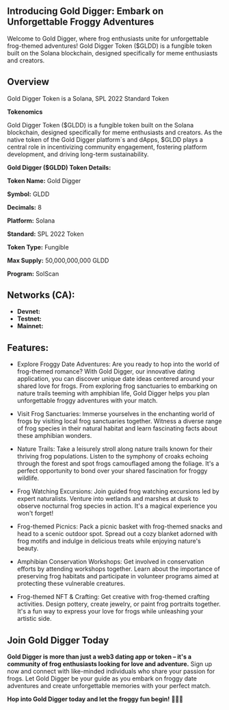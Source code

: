 ## Introducing Gold Digger: Embark on Unforgettable Froggy Adventures

Welcome to Gold Digger, where frog enthusiasts unite for unforgettable frog-themed adventures! Gold Digger Token ($GLDD) is a fungible token built on the Solana blockchain, designed specifically for meme enthusiasts and creators.

## Overview

Gold Digger Token is a Solana, SPL 2022 Standard Token

**Tokenomics**

Gold Digger Token ($GLDD) is a fungible token built on the Solana blockchain, designed specifically for meme enthusiasts and creators. As the native token of the Gold Digger platform´s and dApps, $GLDD plays a central role in incentivizing community engagement, fostering platform development, and driving long-term sustainability.

**Gold Digger ($GLDD) Token Details:**

**Token Name:** Gold Digger

**Symbol:** GLDD

**Decimals:** 8

**Platform:** Solana

**Standard:** SPL 2022 Token

**Token Type:** Fungible

**Max Supply:** 50,000,000,000 GLDD

**Program:** SolScan

## Networks (CA):

- **Devnet:**
- **Testnet:**
- **Mainnet:**

## Features:

- Explore Froggy Date Adventures: Are you ready to hop into the world of frog-themed romance? With Gold Digger, our innovative dating application, you can discover unique date ideas centered around your shared love for frogs. From exploring frog sanctuaries to embarking on nature trails teeming with amphibian life, Gold Digger helps you plan unforgettable froggy adventures with your match.

- Visit Frog Sanctuaries: Immerse yourselves in the enchanting world of frogs by visiting local frog sanctuaries together. Witness a diverse range of frog species in their natural habitat and learn fascinating facts about these amphibian wonders.

- Nature Trails: Take a leisurely stroll along nature trails known for their thriving frog populations. Listen to the symphony of croaks echoing through the forest and spot frogs camouflaged among the foliage. It's a perfect opportunity to bond over your shared fascination for froggy wildlife.

- Frog Watching Excursions: Join guided frog watching excursions led by expert naturalists. Venture into wetlands and marshes at dusk to observe nocturnal frog species in action. It's a magical experience you won't forget!

- Frog-themed Picnics: Pack a picnic basket with frog-themed snacks and head to a scenic outdoor spot. Spread out a cozy blanket adorned with frog motifs and indulge in delicious treats while enjoying nature's beauty.

- Amphibian Conservation Workshops: Get involved in conservation efforts by attending workshops together. Learn about the importance of preserving frog habitats and participate in volunteer programs aimed at protecting these vulnerable creatures.

- Frog-themed NFT & Crafting: Get creative with frog-themed crafting activities. Design pottery, create jewelry, or paint frog portraits together. It's a fun way to express your love for frogs while unleashing your artistic side.

## Join Gold Digger Today

**Gold Digger is more than just a web3 dating app or token – it's a community of frog enthusiasts looking for love and adventure.** Sign up now and connect with like-minded individuals who share your passion for frogs. Let Gold Digger be your guide as you embark on froggy date adventures and create unforgettable memories with your perfect match.

**Hop into Gold Digger today and let the froggy fun begin!** 🐸💚✨

